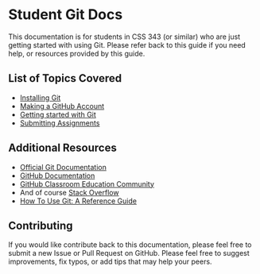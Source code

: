 # Student Git Docs

This documentation is for students in CSS 343 (or similar) who are just getting started with using Git.
Please refer back to this guide if you need help, or resources provided by this guide.

## List of Topics Covered

- [Installing Git](installing-git.md)
- [Making a GitHub Account](make-a-github-account.md)
- [Getting started with Git](git-guide/README.md)
- [Submitting Assignments](submitting-assignments.md)

## Additional Resources

- [Official Git Documentation][git-scm-doc]
- [GitHub Documentation][github-doc]
- [GitHub Classroom Education Community][gh-class-doc]
- And of course [Stack Overflow][stackoverflow]
- [How To Use Git: A Reference Guide](https://dev.to/digitalocean/how-to-use-git-a-reference-guide-6b6)

## Contributing

If you would like contribute back to this documentation, please feel free to submit a new Issue or Pull Request on GitHub.
Please feel free to suggest improvements, fix typos, or add tips that may help your peers.

[git-scm-doc]: https://git-scm.com/doc
[github-doc]: https://guides.github.com/
[gh-class-doc]: https://education.github.community/
[stackoverflow]: https://stackoverflow.com/questions/tagged/git